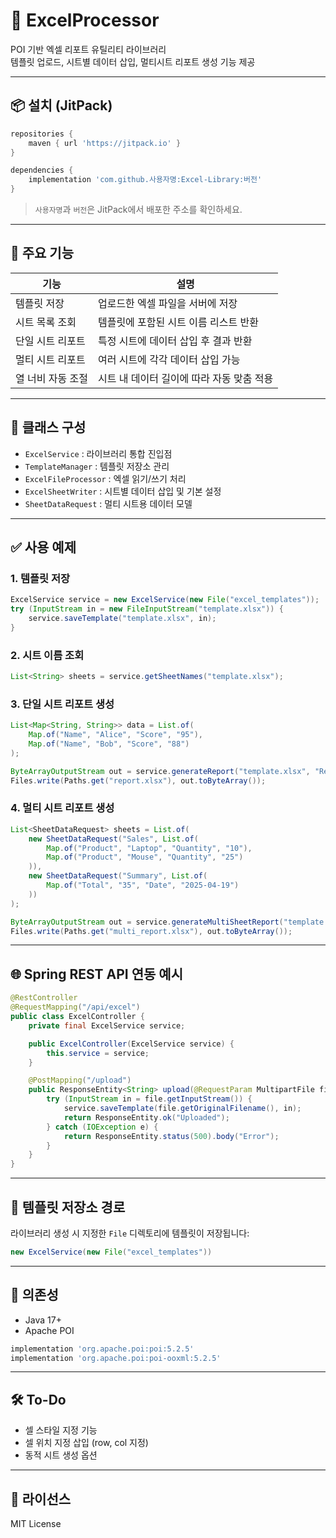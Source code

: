 # 📘 ExcelProcessor

POI 기반 엑셀 리포트 유틸리티 라이브러리  
템플릿 업로드, 시트별 데이터 삽입, 멀티시트 리포트 생성 기능 제공

---

## 📦 설치 (JitPack)

```gradle
repositories {
    maven { url 'https://jitpack.io' }
}

dependencies {
    implementation 'com.github.사용자명:Excel-Library:버전'
}
```

> `사용자명`과 `버전`은 JitPack에서 배포한 주소를 확인하세요.

---

## 🚀 주요 기능

| 기능 | 설명 |
|------|------|
| 템플릿 저장 | 업로드한 엑셀 파일을 서버에 저장 |
| 시트 목록 조회 | 템플릿에 포함된 시트 이름 리스트 반환 |
| 단일 시트 리포트 | 특정 시트에 데이터 삽입 후 결과 반환 |
| 멀티 시트 리포트 | 여러 시트에 각각 데이터 삽입 가능 |
| 열 너비 자동 조절 | 시트 내 데이터 길이에 따라 자동 맞춤 적용 |

---

## 🧩 클래스 구성

- `ExcelService` : 라이브러리 통합 진입점
- `TemplateManager` : 템플릿 저장소 관리
- `ExcelFileProcessor` : 엑셀 읽기/쓰기 처리
- `ExcelSheetWriter` : 시트별 데이터 삽입 및 기본 설정
- `SheetDataRequest` : 멀티 시트용 데이터 모델

---

## ✅ 사용 예제

### 1. 템플릿 저장

```java
ExcelService service = new ExcelService(new File("excel_templates"));
try (InputStream in = new FileInputStream("template.xlsx")) {
    service.saveTemplate("template.xlsx", in);
}
```

### 2. 시트 이름 조회

```java
List<String> sheets = service.getSheetNames("template.xlsx");
```

### 3. 단일 시트 리포트 생성

```java
List<Map<String, String>> data = List.of(
    Map.of("Name", "Alice", "Score", "95"),
    Map.of("Name", "Bob", "Score", "88")
);

ByteArrayOutputStream out = service.generateReport("template.xlsx", "ReportSheet", data);
Files.write(Paths.get("report.xlsx"), out.toByteArray());
```

### 4. 멀티 시트 리포트 생성

```java
List<SheetDataRequest> sheets = List.of(
    new SheetDataRequest("Sales", List.of(
        Map.of("Product", "Laptop", "Quantity", "10"),
        Map.of("Product", "Mouse", "Quantity", "25")
    )),
    new SheetDataRequest("Summary", List.of(
        Map.of("Total", "35", "Date", "2025-04-19")
    ))
);

ByteArrayOutputStream out = service.generateMultiSheetReport("template.xlsx", sheets);
Files.write(Paths.get("multi_report.xlsx"), out.toByteArray());
```

---

## 🌐 Spring REST API 연동 예시

```java
@RestController
@RequestMapping("/api/excel")
public class ExcelController {
    private final ExcelService service;

    public ExcelController(ExcelService service) {
        this.service = service;
    }

    @PostMapping("/upload")
    public ResponseEntity<String> upload(@RequestParam MultipartFile file) {
        try (InputStream in = file.getInputStream()) {
            service.saveTemplate(file.getOriginalFilename(), in);
            return ResponseEntity.ok("Uploaded");
        } catch (IOException e) {
            return ResponseEntity.status(500).body("Error");
        }
    }
}
```

---

## 📂 템플릿 저장소 경로

라이브러리 생성 시 지정한 `File` 디렉토리에 템플릿이 저장됩니다:

```java
new ExcelService(new File("excel_templates"))
```

---

## 📌 의존성

- Java 17+
- Apache POI

```gradle
implementation 'org.apache.poi:poi:5.2.5'
implementation 'org.apache.poi:poi-ooxml:5.2.5'
```

---

## 🛠 To-Do

- 셀 스타일 지정 기능
- 셀 위치 지정 삽입 (row, col 지정)
- 동적 시트 생성 옵션

---

## 📄 라이선스

MIT License
